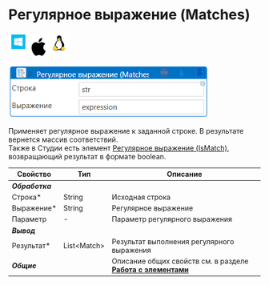# Регулярное выражение (Matches)

![](<../../../../.gitbook/assets/image (100) (1) (1) (1) (1) (1) (1) (10) (213).png>)

![](<../../../../.gitbook/assets/Рег выражение(массив).png>)

Применяет регулярное выражение к заданной строке. В результате вернется массив соответствий.\
Также в Студии есть элемент [Регулярное выражение (IsMatch)](https://docs.primo-rpa.ru/primo-rpa/g_elements/osnovnye-elementy/els_data/els_data_strings/el_regex), возвращающий результат в формате boolean.

| Свойство    | Тип     | Описание                                   |
| ----------- | ------- | ------------------------------------------ |
| ***Обработка*** |   |    | 
| Строка\*    | String  | Исходная строка                            |
| Выражение\* | String  | Регулярное выражение                       |
| Параметр    | -       | Параметр регулярного выражения             |
| ***Вывод*** |   |    | 
| Результат\* | List\<Match\> | Результат выполнения регулярного выражения |
| ***Общие*** |   | Описание общих свойств см. в разделе [**Работа с элементами**](https://docs.primo-rpa.ru/primo-rpa/primo-studio/process/elements) |  




